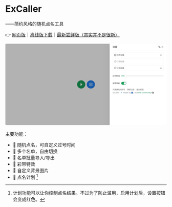 # ExCaller

——简约风格的随机点名工具

👉 [网页版](https://ex-caller.by-ts.top)｜[离线版下载](https://ex-caller.by-ts.top/update)｜[最新尝鲜版（其实并不是很新）](https://main.ex-caller.by-ts.top)

![](./static/demo.webp)

主要功能：

- 🔄️ 随机点名，可自定义过号时间
- 📓 多个名单，自由切换
- 🔧 名单批量导入/导出
- 🎉 彩带特效
- 🧩 自定义背景图片
- 🤫 点名计划 [^1]

[^1]: 计划功能可以让你控制点名结果。不过为了防止滥用，启用计划后，设置按钮会变成红色。
